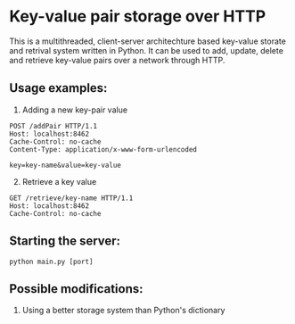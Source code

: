 Key-value pair storage over HTTP
================================

This is a multithreaded, client-server architechture based key-value storate and retrival system written in Python. It can be used to add, update, delete and retrieve key-value pairs over a network through HTTP.

Usage examples:
-----

1. Adding a new key-pair value  
```
POST /addPair HTTP/1.1
Host: localhost:8462
Cache-Control: no-cache
Content-Type: application/x-www-form-urlencoded

key=key-name&value=key-value
```
2. Retrieve a key value  
```
GET /retrieve/key-name HTTP/1.1
Host: localhost:8462
Cache-Control: no-cache
```

Starting the server:
-------------------
```python main.py [port]```

Possible modifications:
-----------------------
1. Using a better storage system than Python's dictionary
